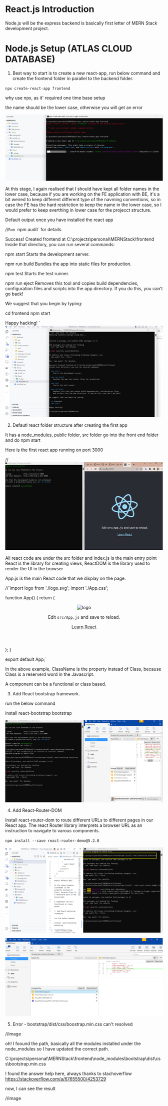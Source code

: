# React.js Introduction
Node.js will be the express backend is basically first letter of MERN Stack development project.

# Node.js Setup (ATLAS CLOUD DATABASE)

1.	Best way to start is to create a new react-app, run below command and create the frontend folder in parallel to the backend folder.

`npx create-react-app frontend`

why use npx, as it' required one time base setup

the name should be the lower case, otherwise you will get an error

![creation of new react app in progress](https://github.com/jitendrasoni/MERNStack/blob/main/Setup/React/image/001%20InProgress.png?raw=true)

At this stage, I again realised that I should have kept all folder names in the lower case, because if you are working on the FE application with BE, it's a bit weired to keep different different type of the navming conventions, so in case the FE has the hard restriction to keep the name in the lower case, so I would prefer to keep everthing in lower case for the projecct structure.

Default output once you have installed the react app

//`Run `npm audit` for details.

Success! Created frontend at C:\projects\personal\MERNStack\frontend
Inside that directory, you can run several commands:

  npm start
    Starts the development server.

  npm run build
    Bundles the app into static files for production.

  npm test
    Starts the test runner.

  npm run eject
    Removes this tool and copies build dependencies, configuration files
    and scripts into the app directory. If you do this, you can’t go back!

We suggest that you begin by typing:

  cd frontend
  npm start

Happy hacking!
`
![Installation completed](https://raw.githubusercontent.com/jitendrasoni/MERNStack/main/Setup/React/image/002%20React%20Application%20completed.png)

2. Defautl react folder structure after creating the first app

It has a node_modules, public folder, src folder
go into the front end folder and do npm start

Here is the first react app running on port 3000

//![Default running react app](https://raw.githubusercontent.com/jitendrasoni/MERNStack/main/Setup/React/image/003%20Start%20React%20App.png)


All react code are under the src folder and index.js is the main entry point
React is the library for creating views, ReactDOM is the library used to render the UI in the browser


App.js is the main React code that we display on the page.

//`import logo from './logo.svg';
import './App.css';

function App() {
  return (
    <div className="App">
      <header className="App-header">
        <img src={logo} className="App-logo" alt="logo" />
        <p>
          Edit <code>src/App.js</code> and save to reload.
        </p>
        <a
          className="App-link"
          href="https://reactjs.org"
          target="_blank"
          rel="noopener noreferrer"
        >
          Learn React
        </a>
      </header>
    </div>
  );
}

export default App;`

In the above example, ClassName is the property instead of Class, because Class is a reserverd word in the Javascript.

A component can be a functional or class based.

3. Add React bootstrap framework.

run the below command 

install react-bootstrap bootstrap

![alt](https://raw.githubusercontent.com/jitendrasoni/MERNStack/main/Setup/React/image/004%20Install%20bootstrap.png)

4. Add React-Router-DOM

Install react-router-dom to route different URLs to different pages in our React app. The react Router library interprets a browser URL as an instruction to navigate to varous components.

`npm install --save react-router-demo@5.2.0`

![Install react rounter](https://github.com/jitendrasoni/MERNStack/blob/main/Setup/React/image/005%20install%20React%20Routers.png?raw=true)


![Install react rounter references](https://github.com/jitendrasoni/MERNStack/blob/main/Setup/React/image/006%20Package%20Information.png?raw=true)

5. Error - bootstrap/dist/css/boostrap.min.css can't resolved

//image

oh! I foound the path, basically all the modules installed under the node_modules so I have updated the correct path.


C:\projects\personal\MERNStack\frontend\node_modules\bootstrap\dist\css\bootstrap.min.css

I found the answer help here, always thanks to stachoverflow
https://stackoverflow.com/a/67655500/4253729

now, I can see the result

//image
